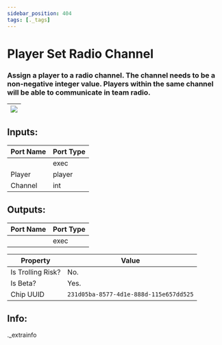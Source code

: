 ```yaml
---
sidebar_position: 404
tags: [._tags]
---
```


# Player Set Radio Channel


### Assign a player to a radio channel. The channel needs to be a non-negative integer value. Players within the same channel will be able to communicate in team radio.

| ![](https://images-ext-2.discordapp.net/external/MPmIaQzlEPmgGWlgi-WxBBXt0Bjv_zWPkg1y1f_sy3s/https/www.recroomcircuits.com/image/circuit/absolute-value?width=206&height=108) |
|-----|

## Inputs:
| Port Name | Port Type |
|-----------|-----------|
|  | exec |
| Player | player |
| Channel | int |

## Outputs:
| Port Name | Port Type |
|-----------|-----------|
|  | exec | 

| Property  | Value |
|-------------------|-----------|
| Is Trolling Risk? | No. |
| Is Beta? | Yes. |
| Chip UUID | `231d05ba-8577-4d1e-888d-115e657dd525` |

## Info:
._extrainfo